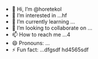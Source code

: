 - 👋 Hi, I’m @horetekol
- 👀 I’m interested in ...hf
- 🌱 I’m currently learning ...
- 💞️ I’m looking to collaborate on ...
- 📫 How to reach me ...4
- 😄 Pronouns: ...
- ⚡ Fun fact: ...dfgsdf
hd4565sdf
<!---ddd95dfgdf
horetekol/horetekol is a ✨ special ✨ repositorsdfy becasduse its `README.md` (this file) appears on your GitHub profile.
You can click the Preview link to take a look at your changes.63fhghfg
